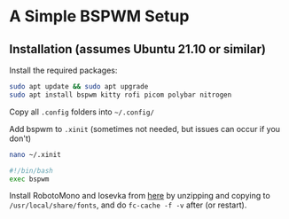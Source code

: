 # A Simple BSPWM Setup

## Installation (assumes Ubuntu 21.10 or similar)

Install the required packages:

```bash
sudo apt update && sudo apt upgrade
sudo apt install bspwm kitty rofi picom polybar nitrogen
```

Copy all `.config` folders into `~/.config/`

Add bspwm to `.xinit` (sometimes not needed, but issues can occur if you don't)

```bash
nano ~/.xinit
```

```bash
#!/bin/bash
exec bspwm
```

Install RobotoMono and Iosevka from [here](https://github.com/ryanoasis/nerd-fonts/releases/latest) by unzipping and copying to `/usr/local/share/fonts`, and do `fc-cache -f -v` after (or restart).
